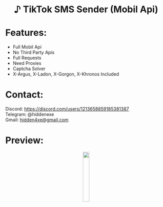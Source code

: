 <div align="center">
  <h1>♪ TikTok SMS Sender (Mobil Api)</h1>
</div>
 
# Features:

- Full Mobil Api
- No Third Party Apis
- Full Requests
- Need Proxies
- Captcha Solver
- X-Argus, X-Ladon, X-Gorgon, X-Khronos Included
 
# Contact:

Discord: https://discord.com/users/1213658859185381387
<br>
Telegram: @hiddenexe
<br>
Gmail: hidden4xe@gmail.com
 
# Preview:

<div align="center">
      <a href="https://www.youtube.com/watch?v=PAiaia6pHng">
         <img src="https://png.pngtree.com/png-vector/20221018/ourmid/pngtree-youtube-social-media-round-icon-png-image_6315993.png" style="width:20%;">
      </a>

</div>

